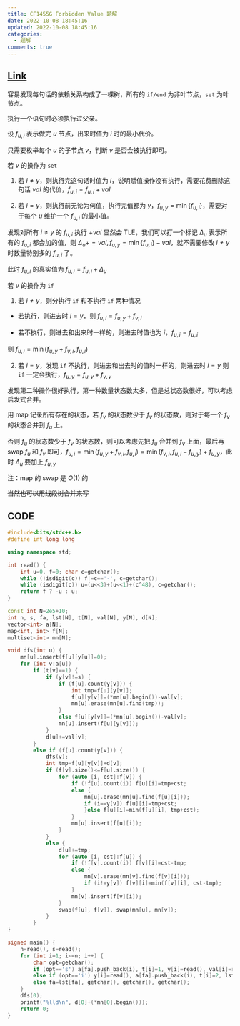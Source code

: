 ```yaml
---
title: CF1455G Forbidden Value 题解
date: 2022-10-08 18:45:16
updated: 2022-10-08 18:45:16
categories:
  - 题解
comments: true
---
```

## [Link](https://www.luogu.com.cn/problem/CF1455G)

容易发现每句话的依赖关系构成了一棵树，所有的 `if/end` 为非叶节点，`set` 为叶节点。

执行一个语句时必须执行过父亲。

设 $f_{u,i}$ 表示做完 $u$ 节点，出来时值为 $i$ 时的最小代价。

只需要枚举每个 $u$ 的子节点 $v$，判断 $v$ 是否会被执行即可。

若 $v$ 的操作为 `set`

1. 若 $i\ne y$，则执行完这句话时值为 $i$，说明赋值操作没有执行，需要花费删除这句话 $val$ 的代价，$f_{u,i}=f_{u,i}+val$
  
2. 若 $i=y$，则执行前无论为何值，执行完值都为 $y$，$f_{u,y}=\min\{f_{u,i}\}$，需要对于每个 $u$ 维护一个 $f_{u,i}$ 的最小值。
  

发现对所有 $i\ne y$ 的 $f_{u,i}$ 执行 $+val$ 显然会 TLE，我们可以打一个标记 $\Delta_u$ 表示所有的 $f_{u,i}$ 都会加的值，则 $\Delta_u+=val,f_{u,y}=\min\{f_{u,i}\}-val$，就不需要修改 $i\ne y$ 时数量特别多的 $f_{u,i}$ 了。

此时 $f_{u,i}$ 的真实值为 $f_{u,i}=f_{u,i}+\Delta_u$

若 $v$ 的操作为 `if`

1. 若 $i\ne y$，则分执行 `if` 和不执行 `if` 两种情况
  
  - 若执行，则进去时 $i=y$，则 $f_{u,i}=f_{u,y}+f_{v,i}$
    
  - 若不执行，则进去和出来时一样的，则进去时值也为 $i$，$f_{u,i}=f_{u,i}$
    
  
  则 $f_{u,i}=\min(f_{u,y}+f_{v,i},f_{u,i})$
  
2. 若 $i=y$，发现 `if` 不执行，则进去和出去时的值时一样的，则进去时 $i=y$ 则 `if` 一定会执行，$f_{u,y}=f_{u,y}+f_{v,y}$
  

发现第二种操作很好执行，第一种数量状态数太多，但是总状态数很好，可以考虑启发式合并。

用 map 记录所有存在的状态，若 $f_v$ 的状态数少于 $f_v$ 的状态数，则对于每一个 $f_v$ 的状态合并到 $f_u$ 上。

否则 $f_u$ 的状态数少于 $f_v$ 的状态数，则可以考虑先把 $f_u$ 合并到 $f_v$ 上面，最后再 swap $f_u$ 和 $f_v$ 即可，$f_{u,i}=\min(f_{u,y}+f_{v,i},f_{u,i})=\min(f_{v,i},f_{u,i}-f_{u,y})+f_{u,y}$，此时 $\Delta_u$ 要加上 $f_{u,y}$

注：map 的 swap 是 $O(1)$ 的

~~当然也可以用线段树合并来写~~

## CODE

```cpp
#include<bits/stdc++.h>
#define int long long

using namespace std;

int read() {
	int u=0, f=0; char c=getchar();
	while (!isdigit(c)) f|=c=='-', c=getchar();
	while (isdigit(c)) u=(u<<3)+(u<<1)+(c^48), c=getchar();
	return f ? -u : u;
}

const int N=2e5+10;
int n, s, fa, lst[N], t[N], val[N], y[N], d[N];
vector<int> a[N];
map<int, int> f[N];
multiset<int> mn[N];

void dfs(int u) {
	mn[u].insert(f[u][y[u]]=0);
	for (int v:a[u])
		if (t[v]==1) {
			if (y[v]!=s) {
				if (f[u].count(y[v])) {
					int tmp=f[u][y[v]];
					f[u][y[v]]=(*mn[u].begin())-val[v];
					mn[u].erase(mn[u].find(tmp));
				}
				else f[u][y[v]]=(*mn[u].begin())-val[v];
				mn[u].insert(f[u][y[v]]);
			}
			d[u]+=val[v];
		}
		else if (f[u].count(y[v])) {
			dfs(v);
			int tmp=f[u][y[v]]+d[v];
			if (f[v].size()<=f[u].size()) {
				for (auto [i, cst]:f[v]) {
					if (!f[u].count(i)) f[u][i]=tmp+cst;
					else {
						mn[u].erase(mn[u].find(f[u][i]));
						if (i==y[v]) f[u][i]=tmp+cst;
						}else f[u][i]=min(f[u][i], tmp+cst);
					}
					mn[u].insert(f[u][i]);
				}
			}
			else {
				d[u]+=tmp;
				for (auto [i, cst]:f[u]) {
					if (!f[v].count(i)) f[v][i]=cst-tmp;
					else {
						mn[v].erase(mn[v].find(f[v][i]));
						if (i!=y[v]) f[v][i]=min(f[v][i], cst-tmp);
					}
					mn[v].insert(f[v][i]);
				}
				swap(f[u], f[v]), swap(mn[u], mn[v]);
			}
		}
}

signed main() {
	n=read(), s=read();
	for (int i=1; i<=n; i++) {
		char opt=getchar();
		if (opt=='s') a[fa].push_back(i), t[i]=1, y[i]=read(), val[i]=read();
		else if (opt=='i') y[i]=read(), a[fa].push_back(i), t[i]=2, lst[i]=fa, fa=i;
		else fa=lst[fa], getchar(), getchar(), getchar();
	}
	dfs(0);
	printf("%lld\n", d[0]+(*mn[0].begin()));
	return 0;
}
```